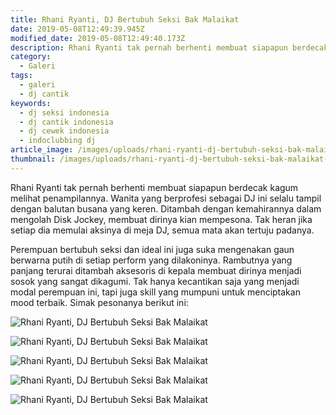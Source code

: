```yaml
---
title: Rhani Ryanti, DJ Bertubuh Seksi Bak Malaikat
date: 2019-05-08T12:49:39.945Z
modified_date: 2019-05-08T12:49:40.173Z
description: Rhani Ryanti tak pernah berhenti membuat siapapun berdecak kagum melihat penampilannya. Wanita yang berprofesi sebagai DJ.
category:
  - Galeri
tags:
  - galeri
  - dj cantik
keywords:
  - dj seksi indonesia
  - dj cantik indonesia
  - dj cewek indonesia
  - indoclubbing dj
article_image: /images/uploads/rhani-ryanti-dj-bertubuh-seksi-bak-malaikat-3.jpg
thumbnail: /images/uploads/rhani-ryanti-dj-bertubuh-seksi-bak-malaikat-1-015.jpg
---
```

Rhani Ryanti tak pernah berhenti membuat siapapun berdecak kagum melihat penampilannya. Wanita yang berprofesi sebagai DJ ini selalu tampil dengan balutan busana yang keren. Ditambah dengan kemahirannya dalam mengolah Disk Jockey, membuat dirinya kian mempesona. Tak heran jika setiap dia memulai aksinya di meja DJ, semua mata akan tertuju padanya.

Perempuan bertubuh seksi dan ideal ini juga suka mengenakan gaun berwarna putih di setiap perform yang dilakoninya. Rambutnya yang panjang terurai ditambah aksesoris di kepala membuat dirinya menjadi sosok yang sangat dikagumi. Tak hanya kecantikan saja yang menjadi modal perempuan ini, tapi juga skill yang mumpuni untuk menciptakan mood terbaik. Simak pesonanya berikut ini:

![Rhani Ryanti, DJ Bertubuh Seksi Bak Malaikat](https://res.cloudinary.com/kodai/image/upload/v1566039995/dm/dj/rhani-ryanti-dj-bertubuh-seksi-bak-malaikat-5.jpg)

![Rhani Ryanti, DJ Bertubuh Seksi Bak Malaikat](https://res.cloudinary.com/kodai/image/upload/v1566039995/dm/dj/rhani-ryanti-dj-bertubuh-seksi-bak-malaikat-4.jpg)

![Rhani Ryanti, DJ Bertubuh Seksi Bak Malaikat](https://res.cloudinary.com/kodai/image/upload/v1566039995/dm/dj/rhani-ryanti-dj-bertubuh-seksi-bak-malaikat-3.jpg)

![Rhani Ryanti, DJ Bertubuh Seksi Bak Malaikat](https://res.cloudinary.com/kodai/image/upload/v1566039995/dm/dj/rhani-ryanti-dj-bertubuh-seksi-bak-malaikat-2.jpg)

![Rhani Ryanti, DJ Bertubuh Seksi Bak Malaikat](https://res.cloudinary.com/kodai/image/upload/v1566039995/dm/dj/rhani-ryanti-dj-bertubuh-seksi-bak-malaikat-1.jpg)
